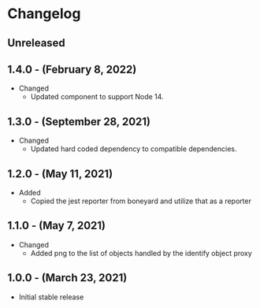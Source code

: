 # Changelog

## Unreleased

## 1.4.0 - (February 8, 2022)

* Changed
  * Updated component to support Node 14.

## 1.3.0 - (September 28, 2021)

* Changed
  * Updated hard coded dependency to compatible dependencies.

## 1.2.0 - (May 11, 2021)

* Added
  * Copied the jest reporter from boneyard and utilize that as a reporter

## 1.1.0 - (May 7, 2021)

* Changed
  * Added png to the list of objects handled by the identify object proxy

## 1.0.0 - (March 23, 2021)

* Initial stable release
